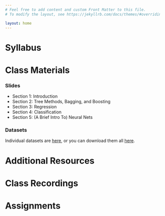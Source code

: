 ```yaml
---
# Feel free to add content and custom Front Matter to this file.
# To modify the layout, see https://jekyllrb.com/docs/themes/#overriding-theme-defaults

layout: home
---
```


# Syllabus

# Class Materials

### Slides
- Section 1: Introduction
- Section 2: Tree Methods, Bagging, and Boosting
- Section 3: Regression
- Section 4: Classification
- Section 5: (A Brief Intro To) Neural Nets

### Datasets

Individual datasets are [here](data/), or you can download them all [here](data.zip).

# Additional Resources

# Class Recordings

# Assignments






